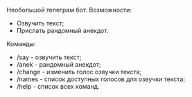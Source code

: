 Необольшой телеграм бот.
Возможности:
- Озвучить текст;
- Прислать рандомный анекдот.

Команды:
- /say - озвучить текст;
- /anek - рандомный анекдот;
- /change - изменить голос озвучки текста;
- /names - список доступных голосов для озвучки текста;
- /help - список всех команд.
